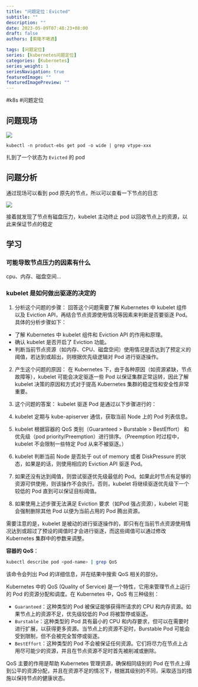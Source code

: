 ```yaml
---
title: "问题定位：Evicted"
subtitle: ""
description: ""
date: 2023-05-09T07:48:23+08:00
draft: false
authors: [索隆不喝酒]

tags: [问题定位]
series: [kubernetes问题定位]
categories: [Kubernetes]
series_weight: 1
seriesNavigation: true
featuredImage: ""
featuredImagePreview: ""
---
```

<!--more-->

#k8s #问题定位

## 问题现场

![](images/posts/Untitled-16527874479231.png)

```
kubectl -n product-ebs get pod -o wide | grep vtype-xxx
```
扎到了一个状态为 `Evicted` 的 pod

## 问题分析

通过现场可以看到 pod 原先的节点，所以可以查看一下节点的日志

![](images/posts/Untitled%201-16527874479242.png)

接着就发现了节点有磁盘压力，kubelet 主动终止 pod 以回收节点上的资源，以此来保证节点的稳定

## 学习
### 可能导致节点压力的因素有什么

cpu、内存、磁盘空间...

### kubelet 是如何做出驱逐的决定的

1.  分析这个问题的步骤： 回答这个问题需要了解 Kubernetes 中 kubelet 组件以及 Eviction API，再结合节点资源使用情况等因素来判断是否要驱逐 Pod。具体的分析步骤如下：

-   了解 Kubernetes 中 kubelet 组件和 Eviction API 的作用和原理。
-   确认 kubelet 是否开启了 Eviction 功能。
-   判断当前节点资源（如内存、CPU、磁盘空间）使用情况是否达到了预定义的阈值，若达到或超出，则根据优先级逻辑对 Pod 进行驱逐操作。

2.  产生这个问题的原因： 在 Kubernetes 下，由于各种原因（如资源紧缺，节点故障等），kubelet 可能会决定驱逐一些 Pod 以保证集群正常运转，因此了解 kubelet 决策的原因和方式对于提高 Kubernetes 集群的稳定性和安全性非常重要。
    
3.  这个问题的答案： kubelet 驱逐 Pod 是通过以下步骤进行的：
    
4.  kubelet 定期与 kube-apiserver 通信，获取当前 Node 上的 Pod 列表信息。
    
5.  kubelet 根据容器的 QoS 类别（Guaranteed > Burstable > BestEffort） 和优先级（pod priority/Preemption）进行排序。（Preemption 时过程中，kubelet 不会限制一些特定 Pod 从来不被驱逐。）
    
6.  kubelet 判断当前 Node 是否处于 out of memory 或者 DiskPressure 的状态，如果是的话，则使用相应的 Eviction API 驱逐 Pod。
    
7.  如果还没有达到阈值，则尝试驱逐优先级最低的 Pod。如果此时节点有足够的资源可供使用，则该操作不会执行。否则，kubelet 将继续驱逐优先级下一个较低的 Pod 直到可以保证目标阈值。
    
8.  如果使用上述步骤无法满足 Eviction 要求（如Pod 强占资源），kubelet 可能会强制删除其他 Pod 以便为当前占用的 Pod 腾出资源。
    

需要注意的是，kubelet 是被动的进行驱逐操作的，即只有在当前节点资源使用情况达到或超过了预设的阈值时才会进行驱逐，而这些阈值可以通过修改 Kubernetes 集群中的参数来调整。

**容器的 QoS**：

```sh
kubectl describe pod <pod-name> | grep QoS
```

该命令会列出 Pod 的详细信息，并在结果中搜索 QoS 相关的部分。

Kubernetes 中的 QoS (Quality of Service) 是一个特性，它用来管理节点上运行的 Pod 的资源分配和调度。在 Kubernetes 中，QoS 有三种级别：

-   `Guaranteed`：这种类型的 Pod 被保证能够获得所请求的 CPU 和内存资源。如果节点上的资源不足，优先级较低的 Pod 将被暂停或驱逐。
-   `Burstable`：这种类型的 Pod 具有最小的 CPU 和内存要求，但可以在需要时进行扩展，以获得更多资源。当节点上的资源不足时，Burstable Pod 可能会受到限制，但不会被完全暂停或驱逐。
-   `BestEffort`：这种类型的 Pod 不会被保证任何资源。它们将尽力在节点上占用尽可能少的资源，并且在节点资源不足时首先被削减或删除。

QoS 主要的作用是帮助 Kubernetes 管理资源，确保相同级别的 Pod 在节点上得到公平的资源分配，并且在资源不足的情况下，根据其级别的不同，采取适当的措施以保持节点的健康状态。